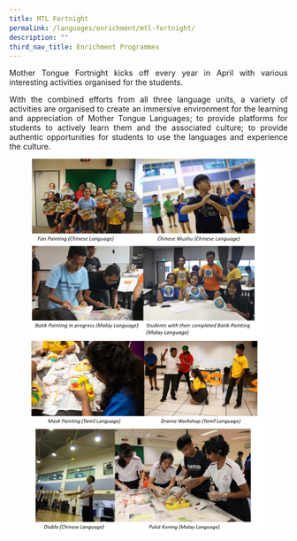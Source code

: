 ```yaml
---
title: MTL Fortnight
permalink: /languages/enrichment/mtl-fortnight/
description: ""
third_nav_title: Enrichment Programmes
---
```


<div align=justify>
<p>
Mother Tongue Fortnight kicks off every year in April with various interesting activities organised for the students.</p>
<p>
With the combined efforts from all three language units, a variety of activities are organised to create an immersive environment for the learning and appreciation of Mother Tongue Languages; to provide platforms for students to actively learn them and the associated culture; to provide authentic opportunities for students to use the languages and experience the culture.</p>

<figure>
<img src="/images/MTL%20Fortnight%20Collage%201.png">
<img src="/images/MTL%20Fortnight%20Collage%202.png"></figure>